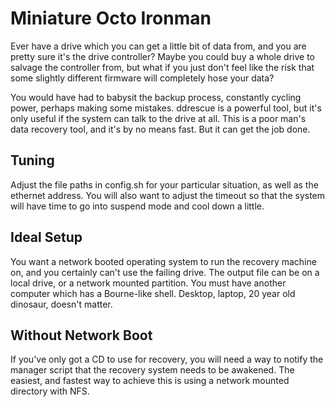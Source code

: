 # Miniature Octo Ironman

Ever have a drive which you can get a little bit of data from, and you are pretty sure it's the drive controller? Maybe you could buy a whole drive to salvage the controller from, but what if you just don't feel like the risk that some slightly different firmware will completely hose your data?

You would have had to babysit the backup process, constantly cycling power, perhaps making some mistakes. ddrescue is a powerful tool, but it's only useful if the system can talk to the drive at all. This is a poor man's data recovery tool, and it's by no means fast. But it can get the job done.

## Tuning
Adjust the file paths in config.sh for your particular situation, as well as the ethernet address. You will also want to adjust the timeout so that the system will have time to go into suspend mode and cool down a little.

## Ideal Setup
You want a network booted operating system to run the recovery machine on, and you certainly can't use the failing drive. The output file can be on a local drive, or a network mounted partition. You must have another computer which has a Bourne-like shell. Desktop, laptop, 20 year old dinosaur, doesn't matter.

## Without Network Boot
If you've only got a CD to use for recovery, you will need a way to notify the manager script that the recovery system needs to be awakened. The easiest, and fastest way to achieve this is using a network mounted directory with NFS.
